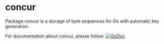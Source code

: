 # concur

Package concur is a storage of byte sequences for Go with automatic key generation.

For documentation about concur, please follow: [![GoDoc](https://godoc.org/github.com/coolparadox/go/storage/concur?status.svg)](https://godoc.org/github.com/coolparadox/go/storage/concur)
